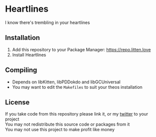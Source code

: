 # Heartlines
I know there's trembling in your heartlines

## Installation
1. Add this repository to your Package Manager: https://repo.litten.love
2. Install Heartlines

## Compiling
  - Depends on libKitten, libPDDokdo and libGCUniversal
  - You may want to edit the `Makefiles` to suit your theos installation

## License
If you take code from this repository please link it, or my [twitter](https://twitter.com/schneelittchen) to your project  
You may not redistribute this source code or packages from it  
You may not use this project to make profit like money
